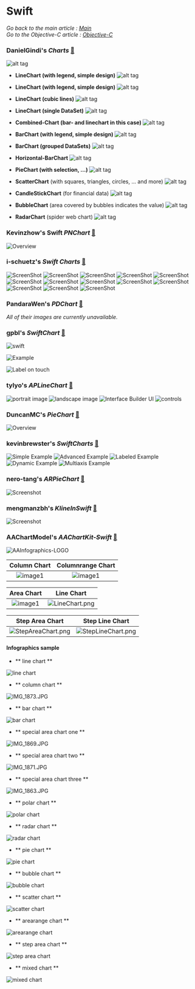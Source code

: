 # Swift
_Go back to the main article : [Main](./README.md)_  
_Go to the Objective-C article : [Objective-C](./Objective-C.md)_

### DanielGindi's _Charts_ [🔗](https://github.com/danielgindi/Charts)

![alt tag](https://raw.github.com/danielgindi/ios-charts/master/Assets/feature_graphic.png)

- **LineChart (with legend, simple design)**
![alt tag](https://raw.github.com/PhilJay/MPChart/master/screenshots/simpledesign_linechart4.png)
 - **LineChart (with legend, simple design)**
![alt tag](https://raw.github.com/PhilJay/MPChart/master/screenshots/simpledesign_linechart3.png)

 - **LineChart (cubic lines)**
![alt tag](https://raw.github.com/PhilJay/MPChart/master/screenshots/cubiclinechart.png)

 - **LineChart (single DataSet)**
![alt tag](https://raw.github.com/PhilJay/MPChart/master/screenshots/linechart.png)

 - **Combined-Chart (bar- and linechart in this case)**
![alt tag](https://raw.github.com/PhilJay/MPChart/master/screenshots/combined_chart.png)

 - **BarChart (with legend, simple design)**
![alt tag](https://raw.github.com/PhilJay/MPChart/master/screenshots/simpledesign_barchart3.png)

 - **BarChart (grouped DataSets)**
![alt tag](https://raw.github.com/PhilJay/MPChart/master/screenshots/groupedbarchart.png)

 - **Horizontal-BarChart**
![alt tag](https://raw.github.com/PhilJay/MPChart/master/screenshots/horizontal_barchart.png)

 - **PieChart (with selection, ...)**
![alt tag](https://raw.github.com/PhilJay/MPAndroidChart/master/screenshots/simpledesign_piechart1.png)

 - **ScatterChart** (with squares, triangles, circles, ... and more)
![alt tag](https://raw.github.com/PhilJay/MPAndroidChart/master/screenshots/scatterchart.png)

 - **CandleStickChart** (for financial data)
![alt tag](https://raw.github.com/PhilJay/MPAndroidChart/master/screenshots/candlestickchart.png)

 - **BubbleChart** (area covered by bubbles indicates the value)
![alt tag](https://raw.github.com/PhilJay/MPAndroidChart/master/screenshots/bubblechart.png)

 - **RadarChart** (spider web chart)
![alt tag](https://raw.github.com/PhilJay/MPAndroidChart/master/screenshots/radarchart.png)

### Kevinzhow's Swift _PNChart_ [🔗](https://github.com/kevinzhow/PNChart-Swift)

![Overview](https://s3.amazonaws.com/farshid.ghods.github/pnchart-gif.gif)

### i-schuetz's _Swift Charts_ [🔗](https://github.com/i-schuetz/SwiftCharts)

![ScreenShot](https://raw.github.com/i-schuetz/SwiftCharts/master/Screenshots/layers.png)
![ScreenShot](https://raw.github.com/i-schuetz/SwiftCharts/master/Screenshots/IMG_0022.jpeg)
![ScreenShot](https://raw.github.com/i-schuetz/SwiftCharts/master/Screenshots/IMG_0023.jpeg)
![ScreenShot](https://raw.github.com/i-schuetz/SwiftCharts/master/Screenshots/IMG_0024.jpeg)
![ScreenShot](https://raw.github.com/i-schuetz/SwiftCharts/master/Screenshots/IMG_0026.jpeg)
![ScreenShot](https://raw.github.com/i-schuetz/SwiftCharts/master/Screenshots/IMG_0027.jpeg)
![ScreenShot](https://raw.github.com/i-schuetz/SwiftCharts/master/Screenshots/IMG_0029.jpeg)
![ScreenShot](https://raw.github.com/i-schuetz/SwiftCharts/master/Screenshots/IMG_0033.jpeg)
![ScreenShot](https://raw.github.com/i-schuetz/SwiftCharts/master/Screenshots/IMG_0034.jpeg)
![ScreenShot](https://raw.github.com/i-schuetz/SwiftCharts/master/Screenshots/IMG_0037.jpeg)
![ScreenShot](https://raw.github.com/i-schuetz/SwiftCharts/master/Screenshots/IMG_0039.jpeg)
![ScreenShot](https://raw.github.com/i-schuetz/SwiftCharts/master/Screenshots/IMG_0040.jpeg)
![ScreenShot](https://raw.github.com/i-schuetz/SwiftCharts/master/Screenshots/IMG_0041.jpeg)

### PandaraWen's _PDChart_ [🔗](https://github.com/PandaraWen/PDChart)

_All of their images are currently unavailable._

### gpbl's _SwiftChart_ [🔗](https://github.com/gpbl/SwiftChart)

![swift](https://cloud.githubusercontent.com/assets/120693/5063755/dcfc9da0-6df3-11e4-9432-974e77a863ed.png)

![Example](https://cloud.githubusercontent.com/assets/120693/5063826/c01f26d2-6df6-11e4-8122-cb086709d96c.png)

![Label on touch](https://cloud.githubusercontent.com/assets/120693/5068773/8be0fa9c-6e52-11e4-8b60-aaf76dc9377d.gif)

### tylyo's _APLineChart_ [🔗](https://github.com/tylyo/APLineChart)

![portrait image](https://raw.github.com/tylyo/APLineChart/master/images/portrait.png)
![landscape image](https://raw.github.com/tylyo/APLineChart/master/images/landscape.png)
![Interface Builder UI](https://raw.github.com/tylyo/APLineChart/master/images/IBuilder.png)
![controls](https://raw.github.com/tylyo/APLineChart/master/images/controls.png)

### DuncanMC's _PieChart_ [🔗](https://github.com/DuncanMC/PieChart)

![Overview](https://raw.githubusercontent.com/DuncanMC/PieChart/master/Screenshot.jpg)

### kevinbrewster's _SwiftCharts_ [🔗](https://github.com/kevinbrewster/SwiftCharts)

![Simple Example](http://kevinbrewster.github.io/SwiftCharts/images/simple_example.png)
![Advanced Example](http://kevinbrewster.github.io/SwiftCharts/images/advanced_example.png)
![Labeled Example](http://kevinbrewster.github.io/SwiftCharts/images/labeled_example.png)
![Dynamic Example](http://kevinbrewster.github.io/SwiftCharts/images/dynamic_example.png)
![Multiaxis Example](http://kevinbrewster.github.io/SwiftCharts/images/multiaxis_example.png)

### nero-tang's _ARPieChart_ [🔗](https://github.com/nero-tang/ARPieChart)

![Screenshot](https://raw.githubusercontent.com/nero-tang/ARPieChart/master/screenshots/ARPieChartDemo.gif)

### mengmanzbh's _KlineInSwift_ [🔗](https://github.com/mengmanzbh/KlineInSwift)

![Screenshot](https://raw.githubusercontent.com/mengmanzbh/image/master/aa.gif)

### AAChartModel's _AAChartKit-Swift_ [🔗](https://github.com/AAChartModel/AAChartKit-Swift)

![AAInfographics-LOGO](https://github.com/AAChartModel/loadHtmlCssJsDemo-master/blob/master/AAInfographics/AAInfographics-LOGO.png)

| Column Chart  | Columnrange Chart  |
| :----:  | :----: |
| ![image1](https://github.com/AAChartModel/loadHtmlCssJsDemo-master/blob/master/AAChartKit/BeautyAppreciation/ColumnChart.png) | ![image1](https://github.com/AAChartModel/loadHtmlCssJsDemo-master/blob/master/AAChartKit/BeautyAppreciation/BarChart.png) |

| Area Chart  | Line Chart   |
| :----:  | :----: |
| ![image1](https://github.com/AAChartModel/loadHtmlCssJsDemo-master/blob/master/AAChartKit/BeautyAppreciation/AreaChart.png) | ![LineChart.png](https://github.com/AAChartModel/loadHtmlCssJsDemo-master/blob/master/AAChartKit/BeautyAppreciation/LineChart.png)  |

| Step Area Chart  | Step Line Chart  |
| :----:  | :----: |
| ![StepAreaChart.png](https://github.com/AAChartModel/loadHtmlCssJsDemo-master/blob/master/AAChartKit/BeautyAppreciation/StepAreaChart.png) | ![StepLineChart.png](https://github.com/AAChartModel/loadHtmlCssJsDemo-master/blob/master/AAChartKit/BeautyAppreciation/StepLineChart.png) |

#### Infographics sample

- ** line chart **

![line chart](https://github.com/AAChartModel/loadHtmlCssJsDemo-master/blob/master/AAInfographics/LineChart.png)

- ** column chart **

![IMG_1873.JPG](https://github.com/AAChartModel/loadHtmlCssJsDemo-master/blob/master/AAInfographics/ColumnChart.png)

- ** bar chart **

![bar chart](https://github.com/AAChartModel/loadHtmlCssJsDemo-master/blob/master/AAInfographics/BarChart.png)

- ** special area chart one **

![IMG_1869.JPG](https://github.com/AAChartModel/loadHtmlCssJsDemo-master/blob/master/IMG_1482.JPG)

- ** special area chart two **

![IMG_1871.JPG](https://github.com/AAChartModel/loadHtmlCssJsDemo-master/blob/master/AAInfographics/AreaChartOne.png)

- ** special area chart three **

![IMG_1863.JPG](https://github.com/AAChartModel/loadHtmlCssJsDemo-master/blob/master/AAInfographics/AreaChartTwo.png)

- ** polar chart **

![polar chart](https://github.com/AAChartModel/loadHtmlCssJsDemo-master/blob/master/AAInfographics/PolarChart.png)

- ** radar chart **

![radar chart](https://github.com/AAChartModel/loadHtmlCssJsDemo-master/blob/master/AAInfographics/RadarChart.png)

- ** pie chart **

![pie chart](https://github.com/AAChartModel/loadHtmlCssJsDemo-master/blob/master/AAInfographics/PieChart.png)

- ** bubble chart **

![bubble chart](https://github.com/AAChartModel/loadHtmlCssJsDemo-master/blob/master/AAInfographics/BubbleChart.png)

- ** scatter chart **

![scatter chart](https://github.com/AAChartModel/loadHtmlCssJsDemo-master/blob/master/AAInfographics/ScatterChart.png)

- ** arearange chart **

![arearange chart](https://github.com/AAChartModel/loadHtmlCssJsDemo-master/blob/master/AAInfographics/ArearangeChart.png)

- ** step area chart **

![step area chart](https://github.com/AAChartModel/loadHtmlCssJsDemo-master/blob/master/AAInfographics/StepAreaChart.png)

- ** mixed chart **

![mixed chart](https://github.com/AAChartModel/loadHtmlCssJsDemo-master/blob/master/AAInfographics/MixedChart.png)
